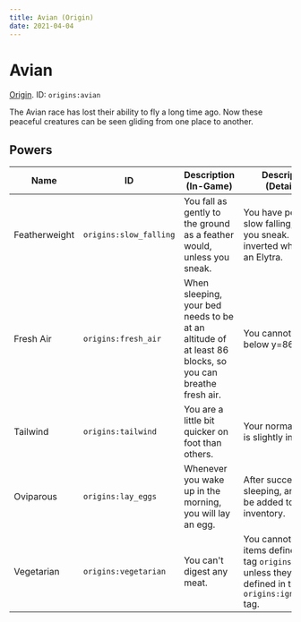 ```yaml
---
title: Avian (Origin)
date: 2021-04-04
---
```

# Avian

[Origin](../misc/origins.md). ID: `origins:avian`

The Avian race has lost their ability to fly a long time ago. Now these peaceful creatures can be seen gliding from one place to another.

## Powers

Name | ID | Description (In-Game) | Description (Detailed)
-----|----|-----------------------|------------------------
Featherweight | `origins:slow_falling` | You fall as gently to the ground as a feather would, unless you sneak. | You have permanent slow falling, unless you sneak. This is inverted while using an Elytra.
Fresh Air | `origins:fresh_air` | When sleeping, your bed needs to be at an altitude of at least 86 blocks, so you can breathe fresh air. | You cannot sleep below y=86.
Tailwind | `origins:tailwind` | You are a little bit quicker on foot than others. | Your normal speed is slightly increased.
Oviparous | `origins:lay_eggs` | Whenever you wake up in the morning, you will lay an egg. | After successfully sleeping, an egg will be added to your inventory.
Vegetarian | `origins:vegetarian` | You can't digest any meat. | You cannot eat food items defined in the tag `origins:meat`, unless they are also defined in the `origins:ignore_diet` tag.
